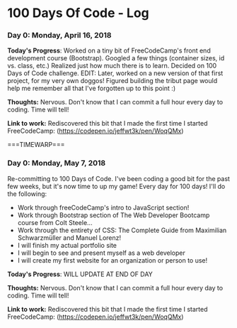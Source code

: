 # 100 Days Of Code - Log

### Day 0: Monday, April 16, 2018

**Today's Progress**: Worked on a tiny bit of FreeCodeCamp's front end development course (Bootstrap). Googled a few things (container sizes, id vs. class, etc.) Realized just how much there is to learn. Decided on 100 Days of Code challenge. EDIT: Later, worked on a new version of that first project, for my very own doggos! Figured building the tribut page would help me remember all that I've forgotten up to this point :)

**Thoughts:** Nervous. Don't know that I can commit a full hour every day to coding. Time will tell!

**Link to work:** Rediscovered this bit that I made the first time I started FreeCodeCamp: (https://codepen.io/jeffwt3k/pen/WoqQMx)

===TIMEWARP===

### Day 0: Monday, May 7, 2018

Re-committing to 100 Days of Code. I've been coding a good bit for the past few weeks, but it's now time to up my game! Every day for 100 days! I'll do the following:
- Work through freeCodeCamp's intro to JavaScript section!
- Work through Bootstrap section of The Web Developer Bootcamp course from Colt Steele...
- Work through the entirety of CSS: The Complete Guide from Maximilian Schwarzmüller and Manuel Lorenz!
- I will finish my actual portfolio site
- I will begin to see and present myself as a web developer
- I will create my first website for an organization or person to use!

**Today's Progress**: WILL UPDATE AT END OF DAY

**Thoughts:** Nervous. Don't know that I can commit a full hour every day to coding. Time will tell!

**Link to work:** Rediscovered this bit that I made the first time I started FreeCodeCamp: (https://codepen.io/jeffwt3k/pen/WoqQMx)
